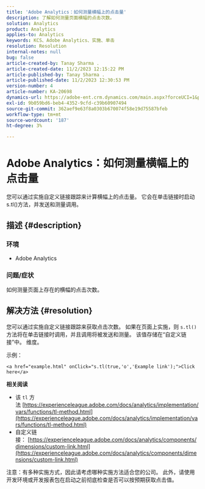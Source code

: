 ```yaml
---
title: 'Adobe Analytics：如何测量横幅上的点击量'
description: 了解如何测量页面横幅的点击次数。
solution: Analytics
product: Analytics
applies-to: Analytics
keywords: KCS、Adobe Analytics、实施、单击
resolution: Resolution
internal-notes: null
bug: false
article-created-by: Tanay Sharma .
article-created-date: 11/2/2023 12:15:22 PM
article-published-by: Tanay Sharma .
article-published-date: 11/2/2023 12:30:53 PM
version-number: 4
article-number: KA-20698
dynamics-url: https://adobe-ent.crm.dynamics.com/main.aspx?forceUCI=1&pagetype=entityrecord&etn=knowledgearticle&id=498d7e79-7979-ee11-8179-6045bd006239
exl-id: 9b059bd6-beb4-4352-9cfd-c39b60907494
source-git-commit: 362aef9e63f8a0303b670074f58e19d75587bfeb
workflow-type: tm+mt
source-wordcount: '187'
ht-degree: 3%

---
```


# Adobe Analytics：如何测量横幅上的点击量


您可以通过实施自定义链接跟踪来计算横幅上的点击量。 它会在单击链接时启动s.tl()方法，并发送和测量调用。

## 描述 {#description}


### 环境

- Adobe Analytics




### 问题/症状 

如何测量页面上存在的横幅的点击次数。


## 解决方法 {#resolution}


您可以通过实施自定义链接跟踪来获取点击次数。 如果在页面上实施，则 `s.tl()` 方法将在单击链接时调用，并且调用将被发送和测量。 该值存储在“自定义链接”中。 维度。

示例：


```
<a href="example.html" onClick="s.tl(true,'o','Example link');">Click here</a>
```


<b>相关阅读</b>

- 该 `tl` 方法 [https://experienceleague.adobe.com/docs/analytics/implementation/vars/functions/tl-method.html](https://experienceleague.adobe.com/docs/analytics/implementation/vars/functions/tl-method.html)
- 自定义链接： [https://experienceleague.adobe.com/docs/analytics/components/dimensions/custom-link.html](https://experienceleague.adobe.com/docs/analytics/components/dimensions/custom-link.html)


注意：有多种实施方式，因此请考虑哪种实施方法适合您的公司。 此外，请使用开发环境或开发报表包在启动之前彻底检查是否可以按预期获取点击值。
